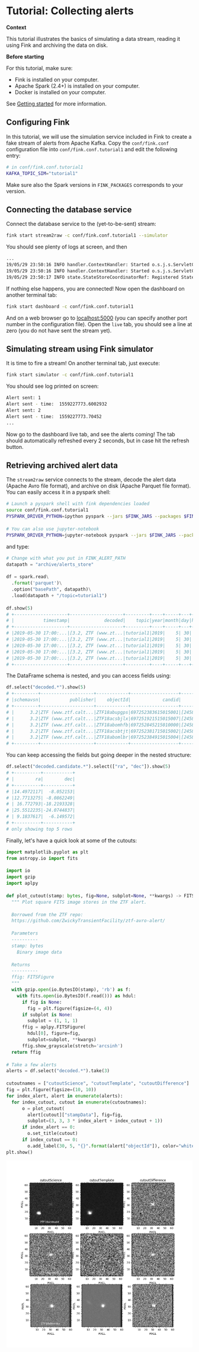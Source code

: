 # Tutorial: Collecting alerts

**Context**

This tutorial illustrates the basics of simulating a data stream, reading it using Fink and archiving the data on disk.

**Before starting**

For this tutorial, make sure:

* Fink is installed on your computer.
* Apache Spark (2.4+) is installed on your computer.
* Docker is installed on your computer.

See [Getting started](../index.md) for more information.

## Configuring Fink

In this tutorial, we will use the simulation service included in Fink to create a fake stream of alerts from Apache Kafka. Copy the `conf/fink.conf` configuration file into `conf/fink.conf.tutorial1` and edit the following entry:

```bash
# in conf/fink.conf.tutorial1
KAFKA_TOPIC_SIM="tutorial1"
```

Make sure also the Spark versions in `FINK_PACKAGES` corresponds to your version.

## Connecting the database service

Connect the database service to the (yet-to-be-sent) stream:

```bash
fink start stream2raw -c conf/fink.conf.tutorial1 --simulator
```

You should see plenty of logs at screen, and then

```bash
...
19/05/29 23:50:16 INFO handler.ContextHandler: Started o.s.j.s.ServletContextHandler@3b6e7b78{/SQL/execution/json,null,AVAILABLE,@Spark}
19/05/29 23:50:16 INFO handler.ContextHandler: Started o.s.j.s.ServletContextHandler@b374216{/static/sql,null,AVAILABLE,@Spark}
19/05/29 23:50:17 INFO state.StateStoreCoordinatorRef: Registered StateStoreCoordinator endpoint

```

If nothing else happens, you are connected! Now open the dashboard on another terminal tab:

```bash
fink start dashboard -c conf/fink.conf.tutorial1
```

And on a web browser go to [localhost:5000](localhost:5000) (you can specify another port number in the configuration file). Open the `live` tab, you should see a line at zero (you do not have sent the stream yet).

## Simulating stream using Fink simulator

It is time to fire a stream! On another terminal tab, just execute:

```bash
fink start simulator -c conf/fink.conf.tutorial1
```

You should see log printed on screen:

```bash
Alert sent: 1
Alert sent - time:  1559227773.6002932
Alert sent: 2
Alert sent - time:  1559227773.70452
...
```

Now go to the dashboard live tab, and see the alerts coming! The tab should automatically refreshed every 2 seconds, but in case hit the refresh button.

## Retrieving archived alert data

The `stream2raw` service connects to the stream, decode the alert data (Apache Avro file format), and archive on disk (Apache Parquet file format). You can easily access it in a pyspark shell:

```bash
# Launch a pyspark shell with fink dependencies loaded
source conf/fink.conf.tutorial1
PYSPARK_DRIVER_PYTHON=ipython pyspark --jars $FINK_JARS --packages $FINK_PACKAGES

# You can also use jupyter-notebook
PYSPARK_DRIVER_PYTHON=jupyter-notebook pyspark --jars $FINK_JARS --packages $FINK_PACKAGES
```

and type:

```python
# Change with what you put in FINK_ALERT_PATH
datapath = "archive/alerts_store"

df = spark.read\
  .format('parquet')\
  .option("basePath", datapath)\
  .load(datapath + "/topic=tutorial1")

df.show(5)
# +--------------------+--------------------+---------+----+-----+---+----+
# |           timestamp|             decoded|    topic|year|month|day|hour|
# +--------------------+--------------------+---------+----+-----+---+----+
# |2019-05-30 17:00:...|[3.2, ZTF (www.zt...|tutorial1|2019|    5| 30|  17|
# |2019-05-30 17:00:...|[3.2, ZTF (www.zt...|tutorial1|2019|    5| 30|  17|
# |2019-05-30 17:00:...|[3.2, ZTF (www.zt...|tutorial1|2019|    5| 30|  17|
# |2019-05-30 17:00:...|[3.2, ZTF (www.zt...|tutorial1|2019|    5| 30|  17|
# |2019-05-30 17:00:...|[3.2, ZTF (www.zt...|tutorial1|2019|    5| 30|  17|
# +--------------------+--------------------+---------+----+-----+---+----+
```

The DataFrame schema is nested, and you can access fields using:

```python
df.select("decoded.*").show(5)
# +---------+--------------------+------------+------------------+--------------------+--------------------+--------------------+--------------------+--------------------+
# |schemavsn|           publisher|    objectId|            candid|           candidate|      prv_candidates|       cutoutScience|      cutoutTemplate|    cutoutDifference|
# +---------+--------------------+------------+------------------+--------------------+--------------------+--------------------+--------------------+--------------------+
# |      3.2|ZTF (www.ztf.calt...|ZTF18abupgps|697252383615015001|[2458451.7523843,...|[[2458423.7417014...|[candid6972523836...|[candid6972523836...|[candid6972523836...|
# |      3.2|ZTF (www.ztf.calt...|ZTF18acsbjlx|697251921515015007|[2458451.7519213,...|[[2458422.8142593...|[candid6972519215...|[candid6972519215...|[candid6972519215...|
# |      3.2|ZTF (www.ztf.calt...|ZTF18abomhfb|697252845215010000|[2458451.7528472,...|[[2458422.7657755...|[candid6972528452...|[candid6972528452...|[candid6972528452...|
# |      3.2|ZTF (www.ztf.calt...|ZTF18acsbtjt|697252381715015002|[2458451.7523843,...|[[2458423.7417014...|[candid6972523817...|[candid6972523817...|[candid6972523817...|
# |      3.2|ZTF (www.ztf.calt...|ZTF18abomlbr|697252384915015004|[2458451.7523843,...|[[2458423.7417014...|[candid6972523849...|[candid6972523849...|[candid6972523849...|
# +---------+--------------------+------------+------------------+--------------------+--------------------+--------------------+--------------------+--------------------+
```

You can keep accessing the fields but going deeper in the nested structure:

```python
df.select("decoded.candidate.*").select(["ra", "dec"]).show(5)
# +----------+-----------+
# |        ra|        dec|
# +----------+-----------+
# |14.4972117|  -8.052153|
# |12.7713275| -8.0862249|
# | 16.772793|-18.2193328|
# |25.5512235|-24.0744837|
# | 9.1837617|  -6.149572|
# +----------+-----------+
# only showing top 5 rows
```

Finally, let's have a quick look at some of the cutouts:

```python
import matplotlib.pyplot as plt
from astropy.io import fits

import io
import gzip
import aplpy

def plot_cutout(stamp: bytes, fig=None, subplot=None, **kwargs) -> FITSFigure:
  """ Plot square FITS image stores in the ZTF alert.

  Borrowed from the ZTF repo:
  https://github.com/ZwickyTransientFacility/ztf-avro-alert/

  Parameters
  ----------
  stamp: bytes
    Binary image data

  Returns
  ----------
  ffig: FITSFigure
  """
  with gzip.open(io.BytesIO(stamp), 'rb') as f:
    with fits.open(io.BytesIO(f.read())) as hdul:
      if fig is None:
        fig = plt.figure(figsize=(4, 4))
      if subplot is None:
        subplot = (1, 1, 1)
      ffig = aplpy.FITSFigure(
        hdul[0], figure=fig,
        subplot=subplot, **kwargs)
      ffig.show_grayscale(stretch='arcsinh')
  return ffig

# Take a few alerts
alerts = df.select("decoded.*").take(3)

cutoutnames = ["cutoutScience", "cutoutTemplate", "cutoutDifference"]
fig = plt.figure(figsize=(10, 10))
for index_alert, alert in enumerate(alerts):
  for index_cutout, cutout in enumerate(cutoutnames):
      o = plot_cutout(
        alert[cutout]["stampData"], fig=fig,
        subplot=(3, 3, 3 * index_alert + index_cutout + 1))
      if index_alert == 0:
        o.set_title(cutout)
      if index_cutout == 0:
        o.add_label(30, 5, "{}".format(alert["objectId"]), color="white")
plt.show()
```

![Screenshot](../img/cutouts.png)

